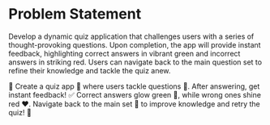 # Problem Statement

Develop a dynamic quiz application that challenges users with a series of thought-provoking questions. Upon completion, the app will provide instant feedback, highlighting correct answers in vibrant green and incorrect answers in striking red. Users can navigate back to the main question set to refine their knowledge and tackle the quiz anew.


📝 Create a quiz app 📱 where users tackle questions 🤔. After answering, get instant feedback! ✅ Correct answers glow green 💚, while wrong ones shine red ❤️. Navigate back to the main set 🔄 to improve knowledge and retry the quiz! 🔄